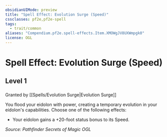 ```yaml
---
obsidianUIMode: preview
title: "Spell Effect: Evolution Surge (Speed)"
cssclasses: pf2e,pf2e-spell
tags:
  - trait/common
aliases: "Compendium.pf2e.spell-effects.Item.XMOWgJV8UXWmpgk0"
license: OGL
---
```

# Spell Effect: Evolution Surge (Speed)
## Level 1
### 






Granted by [[Spells/Evolution Surge|Evolution Surge]]

You flood your eidolon with power, creating a temporary evolution in your eidolon's capabilities. Choose one of the following effects:

*   Your eidolon gains a +20-foot status bonus to its Speed.

*Source: Pathfinder Secrets of Magic*
*OGL*